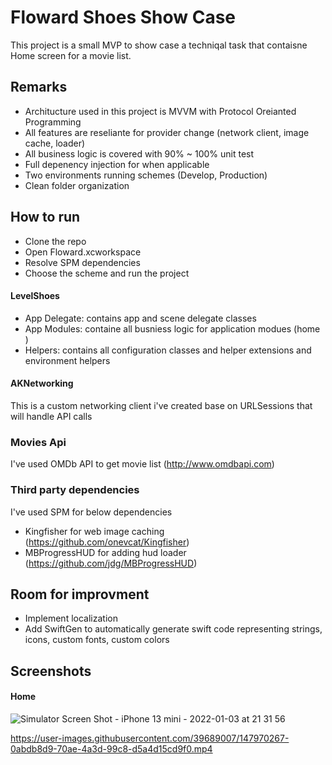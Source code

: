 # Floward Shoes Show Case

This project is a small MVP to show case a techniqal task that contaisne Home screen for a movie list.

## Remarks

- Architucture used in this project is MVVM with Protocol Oreianted Programming
- All features are reseliante for provider change (network client, image cache, loader)
- All business logic is covered with 90% ~ 100% unit test
- Full depenency injection for when applicable
- Two environments running schemes (Develop, Production) 
- Clean folder organization

## How to run

- Clone the repo
- Open Floward.xcworkspace
- Resolve SPM dependencies
- Choose the scheme and run the project

#### LevelShoes
- App Delegate: contains app and scene delegate classes
- App Modules: containe all busniess logic for application modues (home )
- Helpers: contains all configuration classes and helper extensions and environment helpers

#### AKNetworking

This is a custom networking client i've created base on URLSessions that will handle API calls

### Movies Api
I've used OMDb API to get movie list (http://www.omdbapi.com)

### Third party dependencies

I've used SPM for below dependencies
- Kingfisher for web image caching  (https://github.com/onevcat/Kingfisher)
- MBProgressHUD for adding hud loader (https://github.com/jdg/MBProgressHUD)

## Room for improvment
- Implement localization
- Add SwiftGen to automatically generate swift code representing strings, icons, custom fonts, custom colors

## Screenshots

#### Home
![Simulator Screen Shot - iPhone 13 mini - 2022-01-03 at 21 31 56](https://user-images.githubusercontent.com/39689007/147970063-857a11de-5779-4155-8412-a007c79fa6d4.png)



https://user-images.githubusercontent.com/39689007/147970267-0abdb8d9-70ae-4a3d-99c8-d5a4d15cd9f0.mp4




